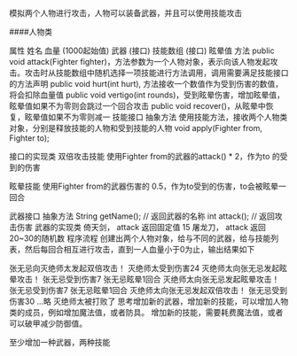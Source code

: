 模拟两个人物进行攻击，人物可以装备武器，并且可以使用技能攻击

####人物类

属性
姓名
血量 (1000起始值)
武器 (接口)
技能数组 (接口)
眩晕值
方法
public void attack(Fighter fighter)，方法参数为一个人物对象，表示向该人物发起攻击。攻击时从技能数组中随机选择一项技能进行方法调用，调用需要满足技能接口的方法声明
public void hurt(int hurt), 方法接收一个数值作为受到伤害的数值，将会扣除血量值
public void vertigo(int rounds)，受到眩晕伤害，增加眩晕值，眩晕值如果不为零则会跳过一个回合攻击
public void recover()，从眩晕中恢复，眩晕值如果不为零则减一
技能接口
抽象方法
使用技能方法，接收两个人物类对象，分别是释放技能的人物和受到技能的人物
void apply(Fighter from, Fighter to);

接口的实现类
双倍攻击技能 使用Fighter from的武器的attack() * 2，作为to 的受到的伤害

眩晕技能 使用Fighter from的武器伤害的 0.5，作为to受到的伤害，to会被眩晕一回合

武器接口
抽象方法
String getName(); // 返回武器的名称
int attack(); // 返回攻击伤害
武器的实现类
倚天剑， attack 返回固定值 15
屠龙刀， attack 返回 20~30的随机数
程序流程
创建出两个人物对象，给与不同的武器，给与技能列表，然后每回合相互进行攻击，直到一人血量小于0为止，输出结果如下

张无忌向灭绝师太发起双倍攻击！
灭绝师太受到伤害24
灭绝师太向张无忌发起眩晕攻击！
张无忌受到伤害7
张无忌眩晕1回合
灭绝师太向张无忌发起眩晕攻击！
张无忌受到伤害7
张无忌眩晕1回合
灭绝师太向张无忌发起双倍攻击！
张无忌受到伤害30
...略
灭绝师太被打败了
思考增加新的武器，增加新的技能，可以增加人物类的成员，例如增加魔法值，或者防具。 增加新的技能，需要耗费魔法值，或者可以破甲减少防御值。

至少增加一种武器，两种技能